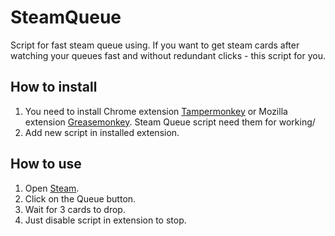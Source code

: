 # SteamQueue
Script for fast steam queue using. If you want to get steam cards after watching your queues fast and without redundant clicks - this script for you.

## How to install
1. You need to install Chrome extension [Tampermonkey](https://chrome.google.com/webstore/detail/tampermonkey/dhdgffkkebhmkfjojejmpbldmpobfkfo) or Mozilla extension [Greasemonkey](https://addons.mozilla.org/ru/firefox/addon/greasemonkey/). Steam Queue script need them for working/
2. Add new script in installed extension.

## How to use
1. Open [Steam](https://store.steampowered.com/).
2. Click on the Queue button.
3. Wait for 3 cards to drop.
4. Just disable script in extension to stop.
